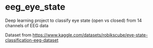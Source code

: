 # eeg_eye_state
Deep learning project to classify eye state (open vs closed) from 14 channels of EEG data

Dataset from https://www.kaggle.com/datasets/robikscube/eye-state-classification-eeg-dataset
